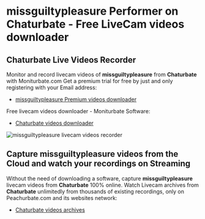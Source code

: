 # missguiltypleasure Performer on Chaturbate - Free LiveCam videos downloader

## Chaturbate Live Videos Recorder

Monitor and record livecam videos of **missguiltypleasure** from **Chaturbate** with Moniturbate.com
Get a premium trial for free by just and only registering with your Email address:
* [missguiltypleasure Premium videos downloader](https://moniturbate.com/request-demo-licence-key.html)

Free livecam videos downloader - Moniturbate Software:
* [Chaturbate videos downloader](https://moniturbate.com/moniturbate-download-software.html)

![missguiltypleasure livecam videos recorder](https://peachurnet.com/templates/moniturbate-software.png)


## Capture missguiltypleasure videos from the Cloud and watch your recordings on Streaming

Without the need of downloading a software, capture **missguiltypleasure** livecam videos from **Chaturbate** 100% online.
Watch Livecam archives from **Chaturbate** unlimitedly from thousands of existing recordings, only on Peachurbate.com and its websites network:
* [Chaturbate videos archives](https://peachurnet.com/)
